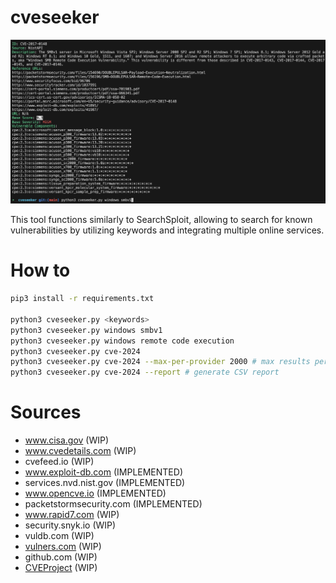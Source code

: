 # cveseeker
<img src="https://raw.githubusercontent.com/krystianbajno/krystianbajno/main/img/eternal-blue.png"/>

This tool functions similarly to SearchSploit, allowing to search for known vulnerabilities by utilizing keywords and integrating multiple online services.

# How to
```bash
pip3 install -r requirements.txt

python3 cveseeker.py <keywords>
python3 cveseeker.py windows smbv1
python3 cveseeker.py windows remote code execution
python3 cveseeker.py cve-2024
python3 cveseeker.py cve-2024 --max-per-provider 2000 # max results per provider, default 100
python3 cveseeker.py cve-2024 --report # generate CSV report
```

# Sources
- www.cisa.gov (WIP)
- www.cvedetails.com (WIP)
- cvefeed.io (WIP)
- www.exploit-db.com (IMPLEMENTED)
- services.nvd.nist.gov (IMPLEMENTED)
- www.opencve.io (IMPLEMENTED)
- packetstormsecurity.com (IMPLEMENTED)
- www.rapid7.com (WIP)
- security.snyk.io (WIP)
- vuldb.com (WIP)
- [vulners.com](https://vulners.com/search) (WIP)
- github.com  (WIP)
- [CVEProject](https://github.com/CVEProject) (WIP)
